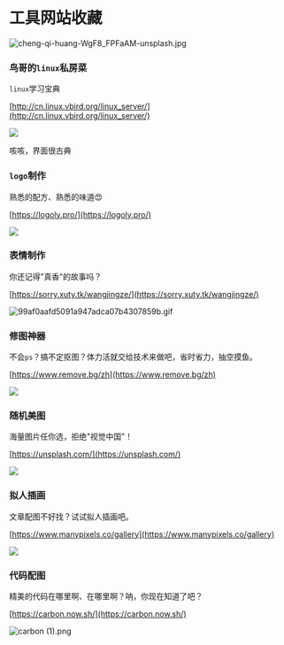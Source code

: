 # 工具网站收藏

![cheng-qi-huang-WgF8_FPFaAM-unsplash.jpg](https://2.z.wiki/images/20220520/8788faeae0294f3faa3d0b213582475a.jpg?x-oss-process=style/z.wiki)


### 鸟哥的`linux`私房菜

`linux`学习宝典

[http://cn.linux.vbird.org/linux_server/](http://cn.linux.vbird.org/linux_server/)

![](https://3.z.wiki/images/20220520/ee8e1cc1fb2a43c08342ca98cc9e5a40.png?x-oss-process=style/z.wiki)

咳咳，界面很古典

### `logo`制作

熟悉的配方、熟悉的味道😍 

[https://logoly.pro/](https://logoly.pro/)

![](https://4.z.wiki/images/20220520/cf09003dd1ed4fc0913207c905e95fb5.png?x-oss-process=style/z.wiki)


### 表情制作

你还记得"真香"的故事吗？

[https://sorry.xuty.tk/wangjingze/](https://sorry.xuty.tk/wangjingze/)

![99af0aafd5091a947adca07b4307859b.gif](https://0.z.wiki/images/20220520/91bf5202d0ff4b9e8678592f21823fca.gif)

### 修图神器

不会`ps`？搞不定抠图？体力活就交给技术来做吧，省时省力，抽空摸鱼。

[https://www.remove.bg/zh](https://www.remove.bg/zh)


![](https://1.z.wiki/images/20220520/ea66cb8143a14f35b4dde6a43d8fa581.png?x-oss-process=style/z.wiki)

### 随机美图

海量图片任你选，拒绝"视觉中国"！

[https://unsplash.com/](https://unsplash.com/)

![](https://2.z.wiki/images/20220520/987cdbd366724946911c690ad0ef47d9.png?x-oss-process=style/z.wiki)

### 拟人插画

文章配图不好找？试试拟人插画吧。

[https://www.manypixels.co/gallery](https://www.manypixels.co/gallery)

![](https://3.z.wiki/images/20220520/c6cfecfc628b47dc9079e101936c79eb.png?x-oss-process=style/z.wiki)

### 代码配图

精美的代码在哪里啊、在哪里啊？呐，你现在知道了吧？

[https://carbon.now.sh/](https://carbon.now.sh/)

![carbon (1).png](https://1.z.wiki/images/20220520/10525c34f95e40d4872f89f190880cc6.png?x-oss-process=style/z.wiki)

